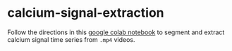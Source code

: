 # calcium-signal-extraction

Follow the directions in this [google colab notebook](https://colab.research.google.com/drive/17x6WBFhY9NOg498am_E5V_BZ45fuYuhv?usp=sharing) to segment and extract calcium signal time series from `.mp4` videos.
